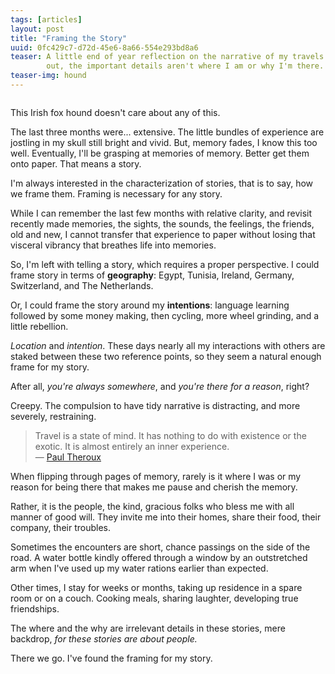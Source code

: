 ```yaml
---
tags: [articles]
layout: post
title: "Framing the Story"
uuid: 0fc429c7-d72d-45e6-8a66-554e293bd8a6
teaser: A little end of year reflection on the narrative of my travels. As it turns
        out, the important details aren't where I am or why I'm there.
teaser-img: hound
---
```


<div class="caption">
<img src="http://elusivetruth.net/uploads/2012/12/hound.jpg" alt="" />
<p>This Irish fox hound doesn't care about any of this.</p>
</div>



The last three months were... extensive. The little bundles of experience are
jostling in my skull still bright and vivid. But, memory fades, I know this too
well. Eventually, I'll be grasping at memories of memory. Better get them onto
paper. That means a story.

I'm always interested in the characterization of stories, that is to say, how we
frame them. Framing is necessary for any story.

While I can remember the last few months with relative clarity, and revisit
recently made memories, the sights, the sounds, the feelings, the friends, old
and new, I cannot transfer that experience to paper without losing that
visceral vibrancy that breathes life into memories.

So, I'm left with telling a story, which requires a proper perspective.
I could frame story in terms of **geography**: Egypt, Tunisia, Ireland,
Germany, Switzerland, and The Netherlands.

Or, I could frame the story around my **intentions**: language learning followed by
some money making, then cycling, more wheel grinding, and a little rebellion.

*Location* and *intention*.  These days nearly all my interactions with others
are staked between these two reference points, so they seem a natural enough frame for
my story.

After all, *you're always somewhere*, and *you're there for a reason*,
right?

Creepy. The compulsion to have tidy narrative is distracting, and
more severely, restraining.

<blockquote>Travel is a state of mind. It has nothing to do with existence or the exotic. It is almost entirely an inner experience.<br />&mdash; <a href="http://binaryelysium.com/prose/theroux/brief.html#2">Paul Theroux</a></blockquote>

When flipping through pages of memory, rarely is it where I was or my reason
for being there that makes me pause and cherish the memory.

Rather, it is the people, the kind, gracious folks who bless me with all manner
of good will. They invite me into their homes, share their food,
their company, their troubles.

Sometimes the encounters are short, chance passings on the side of the road.
A water bottle kindly offered through a window by an outstretched
arm when I've used up my water rations earlier than expected.

Other times, I stay for weeks or months, taking up residence in a spare room or on
a couch. Cooking meals, sharing laughter, developing true friendships.

The where and the why are irrelevant details in these stories, mere
backdrop, *for these stories are about people.*

There we go. I've found the framing for my story.
